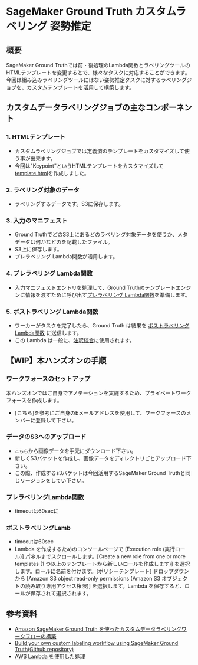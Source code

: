 # SageMaker Ground Truth カスタムラベリング 姿勢推定
## 概要
SageMaker Ground Truthでは前・後処理のLambda関数とラベリングツールのHTMLテンプレートを変更するとで、様々なタスクに対応することができます。
今回は組み込みラベリングツールにはない姿勢推定タスクに対するラベリングジョブを、カスタムテンプレートを活用して構築します。

## カスタムデータラベリングジョブの主なコンポーネント
### 1. HTMLテンプレート
- カスタムラベリングジョブでは定義済のテンプレートをカスタマイズして使う事が出来ます。
- 今回は"Keypoint"というHTMLテンプレートをカスタマイズして[template.html](https://github.com/tkazusa/gt-custom-pose/blob/master/web/template.html)を作成しました。

### 2. ラベリング対象のデータ
- ラベリングするデータです。S3に保存します。

### 3. 入力のマニフェスト
- Ground TruthでどのS3上にあるどのラベリング対象データを使うか、メタデータは何かなどのを記載したファイル。
- S3上に保存します。
- プレラベリング Lambda関数が活用します。

### 4. プレラベリング Lambda関数
- 入力マニフェストエントリを処理して、Ground Truthのテンプレートエンジンに情報を渡すために呼び出す[プレラベリング Lambda関数](https://github.com/tkazusa/gt-custom-pose/blob/master/server/processing/sagemaker-gt-preprocess.py)を準備します。

### 5. ポストラベリング Lambda関数
- ワーカーがタスクを完了したら、Ground Truth は結果を [ポストラベリング Lambda関数](https://github.com/tkazusa/gt-custom-pose/blob/master/server/processing/sagemaker-gt-postprocess.py) に送信します。
- この Lambda は一般に、[注釈統合](https://docs.aws.amazon.com/ja_jp/sagemaker/latest/dg/sms-annotation-consolidation.html)に使用されます。

## 【WIP】本ハンズオンの手順 
### ワークフォースのセットアップ
本ハンズオンではご自身でアノテーションを実施するため、プライベートワークフォースを作成します。
- [こちら]を参考にご自身のEメールアドレスを使用して、ワークフォースのメンバーに登録して下さい。

### データのS3へのアップロード
- `こちら`から画像データを手元にダウンロード下さい。
- 新しくS3バケットを作成し、画像データをディレクトリごとアップロード下さい。
- この際、作成するs3バケットは今回活用するSageMaker Ground Truthと同じリージョンをしてい下さい。


### プレラベリングLambda関数
- timeoutは60secに

### ポストラベリングLamb
- timeoutは60sec
- Lambda を作成するためのコンソールページで [Execution role (実行ロール)] パネルまでスクロールします。[Create a new role from one or more templates (1 つ以上のテンプレートから新しいロールを作成します)] を選択します。ロールに名前を付けます。[ポリシーテンプレート] ドロップダウンから [Amazon S3 object read-only permissions (Amazon S3 オブジェクトの読み取り専用アクセス権限)] を選択します。Lambda を保存すると、ロールが保存されて選択されます。

## 参考資料
- [Amazon SageMaker Ground Truth を使ったカスタムデータラベリングワークフローの構築](https://aws.amazon.com/jp/blogs/news/build-a-custom-data-labeling-workflow-with-amazon-sagemaker-ground-truth/)
- [Build your own custom labeling workflow using SageMaker Ground Truth(Github repository)](https://github.com/nitinaws/gt-custom-workflow.git)
- [AWS Lambda を使用した処理](https://docs.aws.amazon.com/ja_jp/sagemaker/latest/dg/sms-custom-templates-step3.html)
